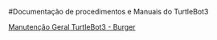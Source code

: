 #Documentação de procedimentos e Manuais do TurtleBot3


[Manutenção Geral TurtleBot3 - Burger ](https://drive.google.com/drive/folders/1hfYtyy-8ZpKP3JPr3eAu3raC31xjLDV2)
